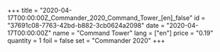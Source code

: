 +++
title = "2020-04-17T00:00:00Z_Commander_2020_Command_Tower_[en]_false"
id = "37691c08-7763-42bd-b882-3cb0624a2098"
date = "2020-04-17T00:00:00Z"
name = "Command Tower"
lang = ["en"]
price = "0.19"
quantity = 1
foil = false
set = "Commander 2020"
+++
